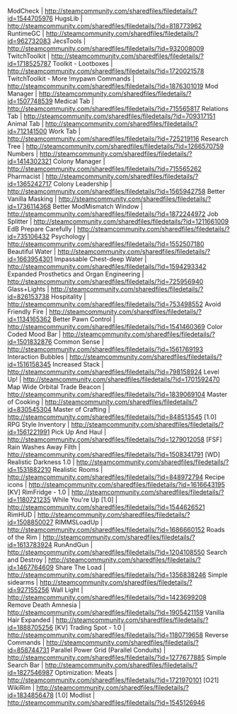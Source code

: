 ModCheck | http://steamcommunity.com/sharedfiles/filedetails/?id=1544705976
HugsLib | http://steamcommunity.com/sharedfiles/filedetails/?id=818773962
RuntimeGC | http://steamcommunity.com/sharedfiles/filedetails/?id=962732083
JecsTools | http://steamcommunity.com/sharedfiles/filedetails/?id=932008009
TwitchToolkit | http://steamcommunity.com/sharedfiles/filedetails/?id=1718525787
Toolkit - Lootboxes | http://steamcommunity.com/sharedfiles/filedetails/?id=1720021578
TwitchToolkit - More !mypawn Commands | http://steamcommunity.com/sharedfiles/filedetails/?id=1876301019
Mod Manager | http://steamcommunity.com/sharedfiles/filedetails/?id=1507748539
Medical Tab | http://steamcommunity.com/sharedfiles/filedetails/?id=715565817
Relations Tab | http://steamcommunity.com/sharedfiles/filedetails/?id=709317151
Animal Tab | http://steamcommunity.com/sharedfiles/filedetails/?id=712141500
Work Tab | http://steamcommunity.com/sharedfiles/filedetails/?id=725219116
Research Tree | http://steamcommunity.com/sharedfiles/filedetails/?id=1266570759
Numbers | http://steamcommunity.com/sharedfiles/filedetails/?id=1414302321
Colony Manager | http://steamcommunity.com/sharedfiles/filedetails/?id=715565262
Pharmacist | http://steamcommunity.com/sharedfiles/filedetails/?id=1365242717
Colony Leadership | http://steamcommunity.com/sharedfiles/filedetails/?id=1565942758
Better Vanilla Masking | http://steamcommunity.com/sharedfiles/filedetails/?id=1736114368
Better ModMismatch Window | http://steamcommunity.com/sharedfiles/filedetails/?id=1872244972
Job Splitter | http://steamcommunity.com/sharedfiles/filedetails/?id=1211661009
EdB Prepare Carefully | http://steamcommunity.com/sharedfiles/filedetails/?id=735106432
Psychology | http://steamcommunity.com/sharedfiles/filedetails/?id=1552507180
Beautiful Water | http://steamcommunity.com/sharedfiles/filedetails/?id=1663954301
Impassable Chest-deep Water | http://steamcommunity.com/sharedfiles/filedetails/?id=1594293342
Expanded Prosthetics and Organ Engineering | http://steamcommunity.com/sharedfiles/filedetails/?id=725956940
Glass+Lights | http://steamcommunity.com/sharedfiles/filedetails/?id=826153738
Hospitality | http://steamcommunity.com/sharedfiles/filedetails/?id=753498552
Avoid Friendly Fire | http://steamcommunity.com/sharedfiles/filedetails/?id=1134165362
Better Pawn Control | http://steamcommunity.com/sharedfiles/filedetails/?id=1541460369
Color Coded Mood Bar | http://steamcommunity.com/sharedfiles/filedetails/?id=1501832876
Common Sense | http://steamcommunity.com/sharedfiles/filedetails/?id=1561769193
Interaction Bubbles | http://steamcommunity.com/sharedfiles/filedetails/?id=1516158345
Increased Stack | http://steamcommunity.com/sharedfiles/filedetails/?id=798158924
Level Up! | http://steamcommunity.com/sharedfiles/filedetails/?id=1701592470
Map Wide Orbital Trade Beacon | http://steamcommunity.com/sharedfiles/filedetails/?id=1839069104
Master of Cooking | http://steamcommunity.com/sharedfiles/filedetails/?id=830545304
Master of Crafting | http://steamcommunity.com/sharedfiles/filedetails/?id=848513545
[1.0] RPG Style Inventory | http://steamcommunity.com/sharedfiles/filedetails/?id=1561221991
Pick Up And Haul | http://steamcommunity.com/sharedfiles/filedetails/?id=1279012058
[FSF] Rain Washes Away Filth | http://steamcommunity.com/sharedfiles/filedetails/?id=1508341791
[WD] Realistic Darkness 1.0 | http://steamcommunity.com/sharedfiles/filedetails/?id=1531882210
Realistic Rooms | http://steamcommunity.com/sharedfiles/filedetails/?id=848972794
Recipe icons | http://steamcommunity.com/sharedfiles/filedetails/?id=1616643195
[KV] RimFridge - 1.0 | http://steamcommunity.com/sharedfiles/filedetails/?id=1180721235
While You're Up [1.0] | http://steamcommunity.com/sharedfiles/filedetails/?id=1544626521
RimHUD | http://steamcommunity.com/sharedfiles/filedetails/?id=1508850027
RIMMSLoadUp | http://steamcommunity.com/sharedfiles/filedetails/?id=1686660152
Roads of the Rim | http://steamcommunity.com/sharedfiles/filedetails/?id=1613783924
RunAndGun | http://steamcommunity.com/sharedfiles/filedetails/?id=1204108550
Search and Destroy | http://steamcommunity.com/sharedfiles/filedetails/?id=1467764609
Share The Load | http://steamcommunity.com/sharedfiles/filedetails/?id=1356838246
Simple sidearms | http://steamcommunity.com/sharedfiles/filedetails/?id=927155256
Wall Light | http://steamcommunity.com/sharedfiles/filedetails/?id=1423699208
Remove Death Amnesia | http://steamcommunity.com/sharedfiles/filedetails/?id=1905421159
Vanilla Hair Expanded | http://steamcommunity.com/sharedfiles/filedetails/?id=1888705256
[KV] Trading Spot - 1.0 | http://steamcommunity.com/sharedfiles/filedetails/?id=1180719658
Reverse Commands | http://steamcommunity.com/sharedfiles/filedetails/?id=858744731
Parallel Power Grid (Parallel Conduits) | http://steamcommunity.com/sharedfiles/filedetails/?id=1277677885
Simple Search Bar | http://steamcommunity.com/sharedfiles/filedetails/?id=1827546987
Optimization: Meats | http://steamcommunity.com/sharedfiles/filedetails/?id=1721970101
[O21] WikiRim | http://steamcommunity.com/sharedfiles/filedetails/?id=1834856478
[1.0] Modlist | http://steamcommunity.com/sharedfiles/filedetails/?id=1545126946



